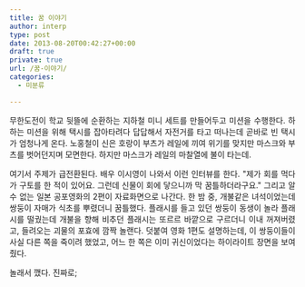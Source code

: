 ```yaml
---
title: 꿈 이야기
author: interp
type: post
date: 2013-08-20T00:42:27+00:00
draft: true
private: true
url: /꿈-이야기/
categories:
  - 미분류

---
```

<p style="text-align: justify;">
  무한도전이 학교 뒷뜰에 순환하는 지하철 미니 세트를 만들어두고 미션을 수행한다. 하하는 미션을 위해 택시를 잡아타려다 답답해서 자전거를 타고 떠나는데 곧바로 빈 택시가 엄청나게 온다. 노홍철이 신은 호랑이 부츠가 레일에 끼여 위기를 맞지만 마스크와 부츠를 벗어던지며 모면한다. 하지만 마스크가 레일의 마찰열에 불이 타는데.
</p>

<p style="text-align: justify;">
  여기서&nbsp;주제가 급전환된다. 배우 이시영이 나와서 이런 인터뷰를 한다.&nbsp;"제가 회를 먹다가 구토를 한 적이 있어요. 그런데 신물이 회에 닿으니까 막 꿈틀하더라구요." 그리고 알 수 없는 일본 공포영화의 2편이 자료화면으로 나간다. 한 밤 중, 개불같은 녀석이었는데 쌍둥이 자매가 식초를 뿌렸더니 꿈틀했다. 플래시를 들고 있던 쌍둥이 동생이 놀라 플래시를 떨궜는데 개불을 향해 비추던 플래시는 또르르 바깥으로 구르더니 이내 꺼져버렸고, 들려오는 괴물의 포효에 깜짝 놀랜다. 덧붙여 영화 1편도 설명하는데, 이 쌍둥이들이 사실 다른 쪽을 죽이려 했었고, 어느 한 쪽은 이미 귀신이었다는 하이라이트 장면을 보여줬다.&nbsp;
</p>

<p style="text-align: justify;">
  놀래서 깼다. 진짜로;</span>
</p>